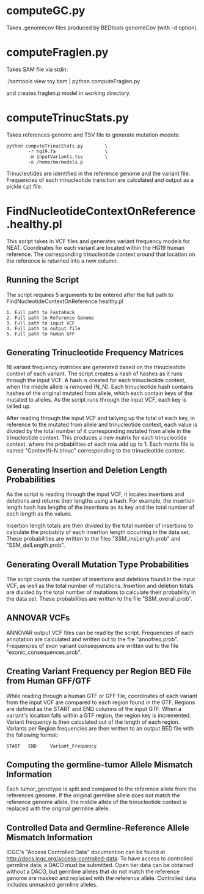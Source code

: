 # computeGC.py

Takes .genomecov files produced by BEDtools genomeCov (with -d option).


# computeFraglen.py

Takes SAM file via stdin:

./samtools view toy.bam | python computeFraglen.py

and creates fraglen.p model in working directory.


# computeTrinucStats.py

Takes references genome and TSV file to generate mutation models:

```
python computeTrinucStats.py        \
        -r hg19.fa                  \
        -m inputVariants.tsv        \
        -o /home/me/models.p
```

Trinucleotides are identified in the reference genome and the variant file. Frequencies of each trinucleotide transition are calculated and output as a pickle (.p) file.


# FindNucleotideContextOnReference.healthy.pl
This script takes in VCF files and generates variant frequency models for NEAT. Coordinates for each variant are located within the HG19 human reference. The corresponding trinucleotide context around that location on the reference is returned into a new column.

## Running the Script
The script requires 5 arguments to be entered after the full path to FindNucleotideContextOnReference.healthy.pl

```
1. Full path to Fastahack
2. Full path to Reference Genome
3. Full path to input VCF
4. Full path to output file
5. Full path to human GFF
```

## Generating Trinucleotide Frequency Matrices
16 variant frequency matrices are generated based on the trinucleotide context of each variant. The script creates a hash of hashes as it runs through the input VCF. A hash is created for each trinucleotide context, when the middle allele is removed (N_N). Each trinucleotide hash contains hashes of the original mutated from allele, which each contain keys of the mutated to alleles. As the script runs through the input VCF, each key is tallied up.

After reading through the input VCF and tallying up the total of each key, in reference to the mutated from allele and trinucleotide context, each value is divided by the total number of it corresponding mutated from allele in the trinucleotide context. This produces a new matrix for each trinucleotide context, where the probabilities of each row add up to 1. Each matrix file is named "ContextN-N.trinuc" corresponding to the trinucleotide context.

## Generating Insertion and Deletion Length Probabilities
As the script is reading through the input VCF, it locates insertions and deletions and returns their lengths using a hash. For example, the insertion length hash has lengths of the insertions as its key and the total number of each length as the values.

Insertion length totals are then divided by the total number of insertions to calculate the probabity of each insertion length occurring in the data set. These probabilities are written to the files "SSM_insLength.prob" and "SSM_delLength.prob".

## Generating Overall Mutation Type Probabilities
The script counts the number of insertions and deletions found in the input VCF, as well as the total number of mutations. Insertion and deletion totals are divided by the total number of mutations to calculate their probability in the data set. These probabilities are written to the file "SSM_overall.prob".

## ANNOVAR VCFs
ANNOVAR output VCF files can be read by the script. Frequencies of each annotation are calculated and written out to the file "annofreq.prob". Frequencies of exon variant consequences are written out to the file "exonic_consequences.prob".

## Creating Variant Frequency per Region BED File from Human GFF/GTF
While reading through a human GTF or GFF file, coordinates of each variant from the input VCF are compared to each region found in the GTF. Regions are defined as the START and END columns of the input GTF. When a variant's location falls within a GTF region, the region key is incremented. Variant frequency is then calculated out of the length of each region. Variants per Region frequencies are then written to an output BED file with the following format:

```
START   END     Variant_Frequency

```

## Computing the germline-tumor Allele Mismatch Information
Each tumor_genotype is split and compared to the reference allele from the references genome. If the original germline allele does not match the reference genome allele, the middle allele of the trinucleotide context is replaced with the original germline allele.

## Controlled Data and Germline-Reference Allele Mismatch Information
ICGC's "Access Controlled Data" documention can be found at http://docs.icgc.org/access-controlled-data. To have access to controlled germline data, a DACO must be
submitted. Open tier data can be obtained without a DACO, but germline alleles that do not match the reference genome are masked and replaced with the reference
allele. Controlled data includes unmasked germline alleles.

